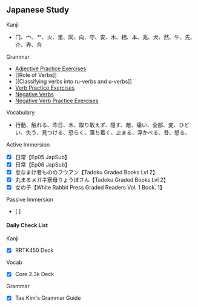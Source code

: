 ## Japanese Study

Kanji
- 冂、宀、艹、火、里、同、向、守、安、木、相、本、兆、犬、然、牛、先、介、界、合

Grammar
- [Adjective Practice Exercises](https://guidetojapanese.org/learn/grammar/adjectives_ex)
- [[Role of Verbs]]
- [[Classifying verbs into ru-verbs and u-verbs]]
- [Verb Practice Exercises](https://guidetojapanese.org/learn/grammar/verbs_ex)
- [Negative Verbs](https://guidetojapanese.org/learn/grammar/negativeverbs) 
- [Negative Verb Practice Exercises](https://guidetojapanese.org/learn/grammar/negativeverbs_ex)

Vocabulary
- 行動、触れる、昨日、木、取り敢えず、隠す、敵、痛い、全部、変、ひどい、失う、見つける、恐らく、落ち着く、止まる、浮かべる、昔、怒る、

Active Immersion
- [x] 日常【Ep05 JapSub】
- [x] 日常【Ep06 JapSub】
- [x] 怠なまけ者もののフウアン【Tadoku Graded Books Lvl 2】
- [x] 丸まるメガネ寮母りょうぼさん【Tadoku Graded Books Lvl 2】
- [x] 女の子【White Rabbit Press Graded Readers Vol. 1 Book. 1】

Passive Immersion
- [ ] 

#### Daily Check List
Kanji
- [x] RRTK450 Deck

Vocab
- [x] Core 2.3k Deck

Grammar
- [x] Tae Kim's Grammar Guide
